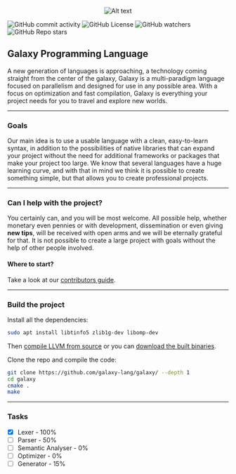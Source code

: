 <p align="center">
<img title="a title" alt="Alt text" src="https://i.ibb.co/PWpLvDZ/Untitled-10.png">
</p>

![GitHub commit activity](https://img.shields.io/github/commit-activity/t/galaxylabs-io/galaxy)
![GitHub License](https://img.shields.io/github/license/galaxylabs-io/galaxy)
![GitHub watchers](https://img.shields.io/github/watchers/galaxylabs-io/galaxy)
![GitHub Repo stars](https://img.shields.io/github/stars/galaxylabs-io/galaxy)

## Galaxy Programming Language
A new generation of languages ​​is approaching, a technology coming straight from the center of the galaxy, Galaxy is a multi-paradigm language focused on parallelism and designed for use in any possible area. With a focus on optimization and fast compilation, Galaxy is everything your project needs for you to travel and explore new worlds.

---

### Goals
Our main idea is to use a usable language with a clean, easy-to-learn syntax, in addition to the possibilities of native libraries that can expand your project without the need for additional frameworks or packages that make your project too large. We know that several languages ​​have a huge learning curve, and with that in mind we think it is possible to create something simple, but that allows you to create professional projects.

---

### Can I help with the project?
You certainly can, and you will be most welcome. All possible help, whether monetary even pennies or with development, dissemination or even giving **new tips**, will be received with open arms and we will be eternally grateful for that. It is not possible to create a large project with goals without the help of other people involved.

#### Where to start?
Take a look at our [contributors guide](https://github.com/galaxy-lang/galaxy/blob/main/docs/contributors_guide/start.md).

---

### Build the project

Install all the dependencies:
```bash
sudo apt install libtinfo5 zlib1g-dev libomp-dev
```
Then [compile LLVM from source](https://github.com/llvm/llvm-project/) or you can [download the built binaries](https://github.com/llvm/llvm-project/releases/tag/llvmorg-18.1.8).

Clone the repo and compile the code:

```bash
git clone https://github.com/galaxy-lang/galaxy/ --depth 1
cd galaxy
cmake .
make
```

---

### Tasks

- [x] Lexer - 100%
- [ ] Parser - 50%
- [ ] Semantic Analyser - 0%
- [ ] Optimizer - 0%
- [ ] Generator - 15%
